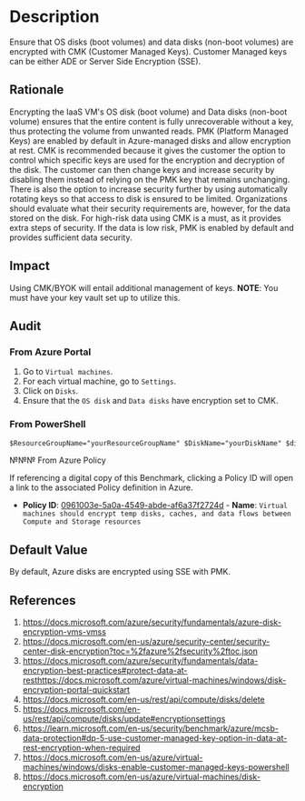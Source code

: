 # Description

Ensure that OS disks (boot volumes) and data disks (non-boot volumes) are encrypted with CMK (Customer Managed Keys). Customer Managed keys can be either ADE or Server Side Encryption (SSE).

## Rationale

Encrypting the IaaS VM's OS disk (boot volume) and Data disks (non-boot volume) ensures that the entire content is fully unrecoverable without a key, thus protecting the volume from unwanted reads. PMK (Platform Managed Keys) are enabled by default in Azure-managed disks and allow encryption at rest. CMK is recommended because it gives the customer the option to control which specific keys are used for the encryption and decryption of the disk. The customer can then change keys and increase security by disabling them instead of relying on the PMK key that remains unchanging. There is also the option to increase security further by using automatically rotating keys so that access to disk is ensured to be limited. Organizations should evaluate what their security requirements are, however, for the data stored on the disk. For high-risk data using CMK is a must, as it provides extra steps of security. If the data is low risk, PMK is enabled by default and provides sufficient data security.

## Impact

Using CMK/BYOK will entail additional management of keys.
**NOTE**: You must have your key vault set up to utilize this.

## Audit

### From Azure Portal

1. Go to `Virtual machines`.
2. For each virtual machine, go to `Settings`.
3. Click on `Disks`.
4. Ensure that the `OS disk` and `Data disks` have encryption set to CMK.

### From PowerShell

```ps
$ResourceGroupName="yourResourceGroupName" $DiskName="yourDiskName" $disk=Get-AzDisk -ResourceGroupName $ResourceGroupName -DiskName $DiskName $disk.Encryption.Type
```

№№№ From Azure Policy

If referencing a digital copy of this Benchmark, clicking a Policy ID will open a link to the associated Policy definition in Azure.

- **Policy ID**: [0961003e-5a0a-4549-abde-af6a37f2724d](https://portal.azure.com/#view/Microsoft_Azure_Policy/PolicyDetailBlade/definitionId/%2Fproviders%2FMicrosoft.Authorization%2FpolicyDefinitions%2F0961003e-5a0a-4549-abde-af6a37f2724d) - **Name**: `Virtual machines should encrypt temp disks, caches, and data flows between Compute and Storage resources`

## Default Value

By default, Azure disks are encrypted using SSE with PMK.

## References

1. <https://docs.microsoft.com/azure/security/fundamentals/azure-disk-encryption-vms-vmss>
2. <https://docs.microsoft.com/en-us/azure/security-center/security-center-disk-encryption?toc=%2fazure%2fsecurity%2ftoc.json>
3. <https://docs.microsoft.com/azure/security/fundamentals/data-encryption-best-practices#protect-data-at-resthttps://docs.microsoft.com/azure/virtual-machines/windows/disk-encryption-portal-quickstart>
4. <https://docs.microsoft.com/en-us/rest/api/compute/disks/delete>
5. <https://docs.microsoft.com/en-us/rest/api/compute/disks/update#encryptionsettings>
6. <https://learn.microsoft.com/en-us/security/benchmark/azure/mcsb-data-protection#dp-5-use-customer-managed-key-option-in-data-at-rest-encryption-when-required>
7. <https://docs.microsoft.com/en-us/azure/virtual-machines/windows/disks-enable-customer-managed-keys-powershell>
8. <https://docs.microsoft.com/en-us/azure/virtual-machines/disk-encryption>

